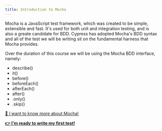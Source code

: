 ```yaml
---
title: Introduction to Mocha
---
```


Mocha is a JavaScript test framework, which was created to be simple, extensible and fast. It's used for both unit and integration testing, and is also a greate candidate for BDD. Cypress has adopted Mocha's BDD syntax and all of the test we will be writing sit on the fundamental harness that Mocha provides.

Over the duration of this course we will be using the Mocha BDD interface, namely:

- describe()
- it()
- before()
- beforeEach()
- afterEach()
- after()
- .only()
- .skip()

[:book: I want to know more about Mocha!](https://mochajs.org/)

__[:point_right: I'm ready to write my first test!](../c2e2/c2e2.md)__